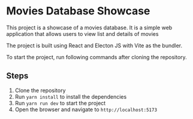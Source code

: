 # Movies Database Showcase

This project is a showcase of a movies database. It is a simple web application that allows users to view list and details of movies

The project is built using React and Electon JS with Vite as the bundler.

To start the project, run following commands after cloning the repository. 

## Steps

1. Clone the repository
2. Run `yarn install` to install the dependencies
3. Run `yarn run dev` to start the project
4. Open the browser and navigate to `http://localhost:5173`
